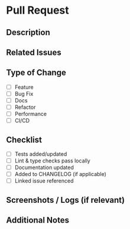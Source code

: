 # Pull Request

## Description

## Related Issues

## Type of Change

- [ ] Feature
- [ ] Bug Fix
- [ ] Docs
- [ ] Refactor
- [ ] Performance
- [ ] CI/CD

## Checklist

- [ ] Tests added/updated
- [ ] Lint & type checks pass locally
- [ ] Documentation updated
- [ ] Added to CHANGELOG (if applicable)
- [ ] Linked issue referenced

## Screenshots / Logs (if relevant)

## Additional Notes
